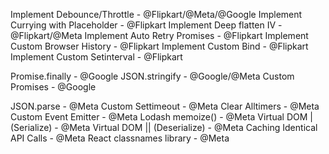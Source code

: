 Implement Debounce/Throttle - @Flipkart/@Meta/@Google
Implement Currying with Placeholder - @Flipkart
Implement Deep flatten IV - @Flipkart/@Meta
Implement Auto Retry Promises - @Flipkart
Implement Custom Browser History - @Flipkart
Implement Custom Bind - @Flipkart
Implement Custom Setinterval - @Flipkart

Promise.finally - @Google
JSON.stringify - @Google/@Meta
Custom Promises - @Google

JSON.parse - @Meta
Custom Settimeout - @Meta
Clear Alltimers - @Meta
Custom Event Emitter - @Meta
Lodash memoize() - @Meta
Virtual DOM | (Serialize) - @Meta
Virtual DOM || (Deserialize) - @Meta
Caching Identical API Calls - @Meta
React classnames library - @Meta
